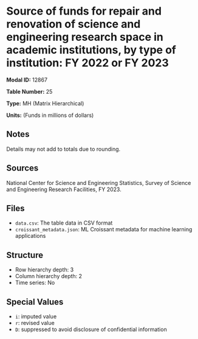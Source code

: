 # Source of funds for repair and renovation of science and engineering research space in academic institutions, by type of institution: FY 2022 or FY 2023

**Modal ID:** 12867

**Table Number:** 25

**Type:** MH (Matrix Hierarchical)

**Units:** (Funds in millions of dollars)

## Notes

Details may not add to totals due to rounding.

## Sources

National Center for Science and Engineering Statistics, Survey of Science and Engineering Research Facilities, FY 2023.

## Files

- `data.csv`: The table data in CSV format
- `croissant_metadata.json`: ML Croissant metadata for machine learning applications

## Structure

- Row hierarchy depth: 3
- Column hierarchy depth: 2
- Time series: No

## Special Values

- `i`: imputed value
- `r`: revised value
- `D`: suppressed to avoid disclosure of confidential information
